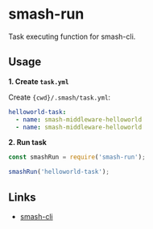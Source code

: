 # smash-run

Task executing function for smash-cli.

## Usage

**1. Create `task.yml`**

Create `{cwd}/.smash/task.yml`:

```yaml
helloworld-task:
  - name: smash-middleware-helloworld
  - name: smash-middleware-helloworld
```

**2. Run task**

```javascript
const smashRun = require('smash-run');

smashRun('helloworld-task');
```

## Links

- [smash-cli](https://github.com/chenhaihong/smash-cli)